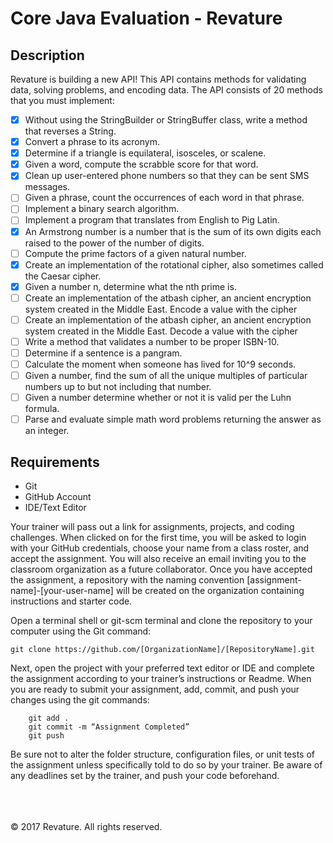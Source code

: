 # Core Java Evaluation - Revature

## Description

Revature is building a new API! This API contains methods for validating data, 
solving problems, and encoding data. The API consists of 20 methods that you 
must implement:

- [X] Without using the StringBuilder or StringBuffer class, write a method that reverses a String.
- [X] Convert a phrase to its acronym.
- [X] Determine if a triangle is equilateral, isosceles, or scalene.
- [X] Given a word, compute the scrabble score for that word.
- [X] Clean up user-entered phone numbers so that they can be sent SMS messages.
- [ ] Given a phrase, count the occurrences of each word in that phrase.
- [ ] Implement a binary search algorithm.
- [ ] Implement a program that translates from English to Pig Latin.
- [X] An Armstrong number is a number that is the sum of its own digits each raised to the power of the number of digits.
- [ ] Compute the prime factors of a given natural number.
- [X] Create an implementation of the rotational cipher, also sometimes called the Caesar cipher.
- [X] Given a number n, determine what the nth prime is.
- [ ] Create an implementation of the atbash cipher, an ancient encryption system created in the Middle East. Encode a value with the cipher
- [ ] Create an implementation of the atbash cipher, an ancient encryption system created in the Middle East. Decode a value with the cipher
- [ ] Write a method that validates a number to be proper ISBN-10.
- [ ] Determine if a sentence is a pangram.
- [ ] Calculate the moment when someone has lived for 10^9 seconds.
- [ ] Given a number, find the sum of all the unique multiples of particular numbers up to but not including that number.
- [ ] Given a number determine whether or not it is valid per the Luhn formula.
- [ ] Parse and evaluate simple math word problems returning the answer as an integer.

## Requirements
* Git
* GitHub Account
* IDE/Text Editor

Your trainer will pass out a link for assignments, projects, and coding challenges. When clicked on for the first time, you will be asked to login with your GitHub credentials, choose your name from a class roster, and accept the assignment. You will also receive an email inviting you to the classroom organization as a future collaborator. Once you have accepted the assignment, a repository with the naming convention [assignment-name]-[your-user-name] will be created on the organization containing instructions and starter code.

Open a terminal shell or git-scm terminal and clone the repository to your computer using the Git command:
	
	git clone https://github.com/[OrganizationName]/[RepositoryName].git

Next, open the project with your preferred text editor or IDE and complete the assignment according to your trainer’s instructions or Readme. When you are ready to submit your assignment, add, commit, and push your changes using the git commands:

```
	git add .
	git commit -m “Assignment Completed”
	git push
```

Be sure not to alter the folder structure, configuration files, or unit tests of the assignment unless specifically told to do so by your trainer. Be aware of any deadlines set by the trainer, and push your code beforehand.

<br/><br/><br/>
&copy; 2017 Revature. All rights reserved.
